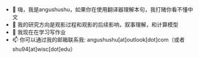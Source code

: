 - 👋 嗨，我是angushushu，如果你在使用翻译器理解本句，我打赌你看不懂中文
- 👀 我的研究方向是观影过程和观影的后续影响，叙事理解，和计算模型
- 🌱 我现在在学习写作业
- 📫 你可以通过我的邮箱联系我: angushushu[at]outlook[dot]com（或者shu94[at]wisc[dot]edu）

<!---
angushushu/angushushu is a ✨ special ✨ repository because its `README.md` (this file) appears on your GitHub profile.
You can click the Preview link to take a look at your changes.
--->
